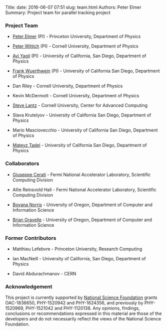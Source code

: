 Title: 
date: 2016-06-07 07:51
slug: team.html
Authors: Peter Elmer
Summary: Project team for parallel tracking project

### Project Team

  * [Peter Elmer](https://phy.princeton.edu/people/g-j-peter-elmer) (PI) - Princeton University, Department of Physics 

  * [Peter Wittich](http://physics.cornell.edu/peter-wittich) (PI) - Cornell University, Department of Physics

  * [Avi Yagil](http://physics.ucsd.edu/fac_staff/fac_profile/faculty_description.php?person_id=688) (PI) - University of California, San Diego, Department of Physics

  * [Frank Wuerthwein](https://www-physics.ucsd.edu/fac_staff/fac_profile/faculty_description.php?person_id=494) (PI) - University of California San Diego, Department of Physics

  * Dan Riley - Cornell University, Department of Physics

  * Kevin McDermott - Cornell University, Department of Physics

  * [Steve Lantz](http://www.cac.cornell.edu/slantz/) - Cornell University, Center for Advanced Computing

  * Slava Krutelyov - University of California San Diego, Department of Physics

  * Mario Masciovecchio - University of California San Diego, Department of Physics 

  * [Matevz Tadel](http://profiles.ucsd.edu/matevz.tadel) - University of California San Diego, Department of Physics

### Collaborators

  * [Giuseppe Cerati](http://computing.fnal.gov/giuseppe-cerati/) - Fermi National Accelerator Laboratory, Scientific Computing Division

  * Allie Reinsvold Hall - Fermi National Accelerator Laboratory, Scientific Computing Division
  
  * [Boyana Norris](https://ix.cs.uoregon.edu/~norris/) - University of Oregon, Department of Computer and Information Science
  
  * [Brian Gravelle](https://ix.cs.uoregon.edu/~gravelle/) - University of Oregon, Department of Computer and Information Science

### Former Contributors

  * Matthieu Lefebvre - Princeton University, Research Computing

  * Ian MacNeill - University of California, San Diego, Department of Physics
  
  * David Abdurachmanov - CERN
  
### Acknowledgement

This project is currently supported by [National Science Foundation](http://nsf.gov) grants OAC-1836650, PHY-1520942 and PHY-1624356, and previously by
PHY-1520969, PHY-1521042 and PHY-1120138. Any opinions, findings, conclusions or recommendations expressed in this material are those of the developers and do not necessarily reflect the views of the National Science Foundation.
